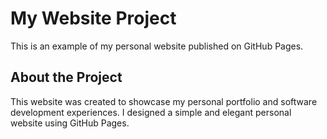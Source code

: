 # My Website Project
This is an example of my personal website published on GitHub Pages.

## About the Project
This website was created to showcase my personal portfolio and software development experiences. 
I designed a simple and elegant personal website using GitHub Pages.
